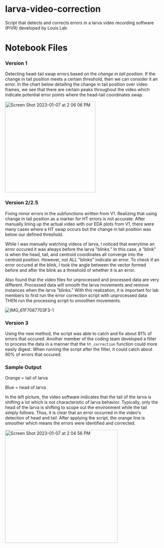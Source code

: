 # larva-video-correction
Script that detects and corrects errors in a larva video recording software (PiVR) developed by Louis Lab

# Notebook Files
### Version 1
Detecting head-tail swap errors based on the *change in tail position*. If the change in tail position meets a certain threshold, 
then we can consider it an error. In the chart below detailing the change in tail position over video frames, we see that there are certain peaks throughout the video which indicate potential error points where the head-tail coordinates swap.

<img width="295" alt="Screen Shot 2023-01-07 at 2 06 06 PM" src="https://user-images.githubusercontent.com/89556961/211172146-91e4eab0-0d7b-451e-b29b-1efe38180fef.png">

### Version 2/2.5
Fixing minor errors in the subfunctions written from V1. Realizing that using change in tail position as a marker for HT errors 
is not accurate. After manually lining up the actual video with our EDA plots from V1, there were many cases where a HT swap occurs 
but the change in tail position was below our defined threshold.

While I was manually watching videos of larva, I noticed that everytime an error occured it was always before the larva "blinks." 
In this case, a "blink" is when the head, tail, and centroid coordinates all converge into the centroid position. However, not ALL 
"blinks" indicate an error. To check if an error occured at the blink, I took the angle between the vector formed before and after 
the blink as a threshold of whether it is an error. 

Also found that the video files for unprocessed and processed data are very different. Processed data will smooth the larva movements 
and remove instances when the larva "blinks." With this realization, it is important for lab members to first run the error correction 
script with unprocessed data THEN run the processing script to smoothen movements. 

![IMG_61F7087703F3-1](https://user-images.githubusercontent.com/89556961/211171830-7f8bd346-f1a5-433c-b6d2-fe680aaf5ae5.jpeg)

### Version 3
Using the new method, the script was able to catch and fix about 81% of errors that occured. Another member of the coding team developed 
a filter to process the data in a manner that the `ht_correction` function could more easily digest. When running the script after the filter, 
it could catch about 90% of errors that occured.

### Sample Output
Orange = tail of larva

Blue = head of larva

In the left picture, the video software indicates that the tail of the larva is shifting a lot which is not characteristic of larva behavior. Typically, 
only the head of the larva is shifting to scope out the environment while the tail simply follows. Thus, it is clear that an error occurred in the 
video's detection of head and tail. After applying the script, the orange line is smoother which means the errors were identified and corrected.

<img width="367" alt="Screen Shot 2023-01-07 at 2 04 56 PM" src="https://user-images.githubusercontent.com/89556961/211172117-fda02c32-696e-4431-bffd-9918d45793b4.png">

